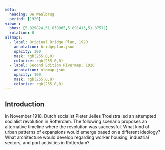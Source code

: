 ```yaml
---
meta:
  heading: De Waalbrug
  period: [1920]
viewer:
  bbox: [5.829824,51.838965,5.891413,51.87572]
  rotation: 0
allmaps:
  - label: Original Bridge Plan, 1920
    annotation: bridgeplan.json
    opacity: 100
    mask: rgb(255,0,0)
    colorize: rgb(255,0,0)
  - label: Second Edition Rivermap, 1920
    annotation: oldmap.json
    opacity: 100
    mask: rgb(255,0,0)
    colorize: rgb(255,0,0)
---
```


## Introduction

In November 1918, Dutch socialist Pieter Jelles Troelstra led an attempted socialist revolution in Rotterdam. The following scenario proposes an alternative timeline where the revolution was successful. What kind of urban patterns of expansions would emerge based on a different ideology? What architecture would develop regarding worker housing, industrial sectors, and port activities in Rotterdam?

